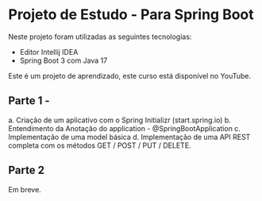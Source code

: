 # Projeto de Estudo - Para Spring Boot

Neste projeto foram utilizadas as seguintes tecnologias:
- Editor Intellij IDEA
- Spring Boot 3 com Java 17

Este é um projeto de aprendizado, este curso está disponível no YouTube.

## Parte 1 -

a. Criação de um aplicativo com o Spring Initializr (start.spring.io)
b. Entendimento da Anotação do application - @SpringBootApplication
c. Implementação de uma model básica
d. Implementação de uma API REST completa com os métodos GET / POST / PUT / DELETE.

## Parte 2

Em breve.

